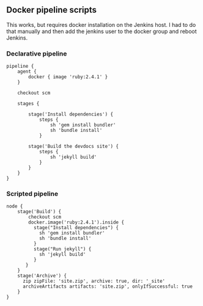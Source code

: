 ## Docker pipeline scripts
This works, but requires docker installation on the Jenkins host. I had to do that manually and then add the jenkins user to the docker group and reboot Jenkins.

### Declarative pipeline

```
pipeline {
    agent {
        docker { image 'ruby:2.4.1' }
    }

    checkout scm

    stages {

        stage('Install dependencies') {
            steps {
                sh 'gem install bundler'
                sh 'bundle install'
            }

        stage('Build the devdocs site') {
            steps {
                sh 'jekyll build'
            }
        }
    }
}
```

### Scripted pipeline

```
node {
    stage('Build') {
        checkout scm
        docker.image('ruby:2.4.1').inside {
          stage("Install dependencies") {
            sh 'gem install bundler'
            sh 'bundle install'
          }
          stage("Run jekyll") {
            sh 'jekyll build'
          }
       }
    }
    stage('Archive') {
      zip zipFile: 'site.zip', archive: true, dir: '_site'
      archiveArtifacts artifacts: 'site.zip', onlyIfSuccessful: true
    }
}
```
